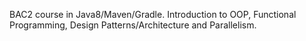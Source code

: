 BAC2 course in Java8/Maven/Gradle. Introduction to OOP, Functional Programming, Design Patterns/Architecture and Parallelism.
